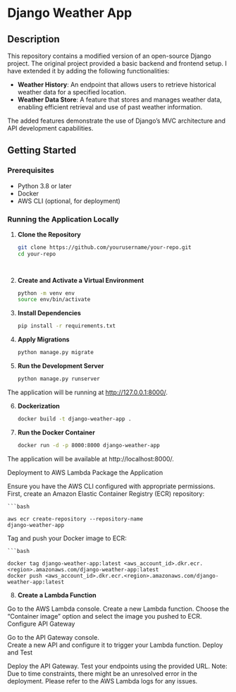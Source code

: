 # Django Weather App

## Description

This repository contains a modified version of an open-source Django project. The original project provided a basic backend and frontend setup. I have extended it by adding the following functionalities:

- **Weather History**: An endpoint that allows users to retrieve historical weather data for a specified location.
- **Weather Data Store**: A feature that stores and manages weather data, enabling efficient retrieval and use of past weather information.

The added features demonstrate the use of Django’s MVC architecture and API development capabilities.

## Getting Started

### Prerequisites

- Python 3.8 or later
- Docker
- AWS CLI (optional, for deployment)

### Running the Application Locally

1. **Clone the Repository**

   ```bash
   git clone https://github.com/yourusername/your-repo.git
   cd your-repo
   
 
2. **Create and Activate a Virtual Environment**

    ```bash
    python -m venv env
    source env/bin/activate  

3. **Install Dependencies**

    ```bash
    pip install -r requirements.txt

4. **Apply Migrations**

    ```bash
    python manage.py migrate

5. **Run the Development Server**

    ```bash
    python manage.py runserver

The application will be running at http://127.0.0.1:8000/. 

6. **Dockerization**
 

    ```bash
    docker build -t django-weather-app .

7. **Run the Docker Container**

    ```bash
    docker run -d -p 8000:8000 django-weather-app
 
The application will be available at http://localhost:8000/.

Deployment to AWS Lambda
Package the Application

Ensure you have the AWS CLI configured with appropriate permissions. First, create an Amazon Elastic Container Registry (ECR) repository:

    ```bash

    aws ecr create-repository --repository-name                      
    django-weather-app
Tag and push your Docker image to ECR:

    ```bash

    docker tag django-weather-app:latest <aws_account_id>.dkr.ecr.<region>.amazonaws.com/django-weather-app:latest
    docker push <aws_account_id>.dkr.ecr.<region>.amazonaws.com/django-weather-app:latest
8. **Create a Lambda Function**

Go to the AWS Lambda console.
Create a new Lambda function.
Choose the “Container image” option and select the image you pushed to ECR.
Configure API Gateway

Go to the API Gateway console.  
Create a new API and configure it to trigger your Lambda function.
Deploy and Test

Deploy the API Gateway.
Test your endpoints using the provided URL.
Note: Due to time constraints, there might be an unresolved error in the deployment. Please refer to the AWS Lambda logs for any issues.